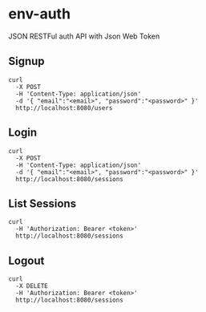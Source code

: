 # env-auth

JSON RESTFul auth API with Json Web Token

## Signup

    curl
      -X POST
      -H 'Content-Type: application/json'
      -d '{ "email":"<email>", "password":"<password>" }'
      http://localhost:8080/users

## Login

    curl
      -X POST
      -H 'Content-Type: application/json'
      -d '{ "email":"<email>", "password":"<password>" }'
      http://localhost:8080/sessions

## List Sessions

    curl
      -H 'Authorization: Bearer <token>'
      http://localhost:8080/sessions

## Logout

    curl
      -X DELETE
      -H 'Authorization: Bearer <token>'
      http://localhost:8080/sessions
